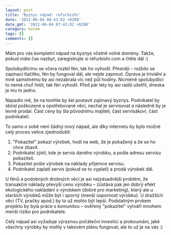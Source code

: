 ```yaml
---
layout: post
title: 'Byznys nápad: refurbishr'
date: '2012-06-04 08:43:02 +0200'
date_gmt: '2012-06-04 07:43:02 +0200'
category: kolem
tags: []
comments: []
---
```

<p>Mám pro vás kompletní nápad na byznys včetně volné domény. Takže, pokud máte čas nazbyt, zaregistrujte si refurbishr.com a čtěte dál :)</p>
<p>Spolubydlícímu se včera rozbil fén, tak ho vyhodil. Přesněji – rozbilo se zapínací tlačítko, fén by fungoval dál, ale nejde zapnout. Oprava je triviální a mně samotnému by asi nezabrala víc než půl hodiny. Nicméně spolubydlící to nemá chuť řešit, tak fén vyhodil. Před pár lety by asi radši ušetřil, dneska je mu to jedno.</p>
<p>Napadlo mě, že na tomhle by šel postavit zajímavý byznys. Podnikatel by sbíral poškozené a opotřebované věci, nechal je servisovat a následně by je levně prodal. Část ceny by šla původnímu majiteli, část servisákovi, část podnikateli.</p>
<p>To samo o sobě není žádný nový nápad, ale díky internetu by bylo možné celý proces velice zjednodušit:</p>
<ol>
<li>"Pokazitel" pokazí výrobek, hodí na web, že je pokažený a že se ho chce zbavit.</li>
<li>Podnikatel zjistí, kde je servis daného výrobku, a pošle adresu servisu pokaziteli.</li>
<li>Pokazitel pošle výrobek na náklady příjemce servisu.</li>
<li>Podnikatel zaplatí servis (pokud se to vyplatí) a prodá výrobek dál.</li>
</ol>
<p>U fénů a podobných drobných věcí je asi nejzásadnější problém, že transakční náklady převýší cenu výrobku – zůstává pak jen dobrý efekt ekologického nakládání s výrobkem (dobré pro marketing), který ale u starších výrobků může být i sporný (menší úspornost výrobku). U dražších věcí (TV, pračky apod.) by to už mohlo být lepší. Podstatným prvkem projektu by byla práce s komunitou – ověřený "pokazitel" vytváří mnohem menší riziko pro podnikatele.</p>
<p>Celý nápad asi vyžaduje výraznou počáteční investici a prokoumání, jaké všechny výrobky by mohly v takovém plánu fungovat, ale to už je na vás :)</p>
